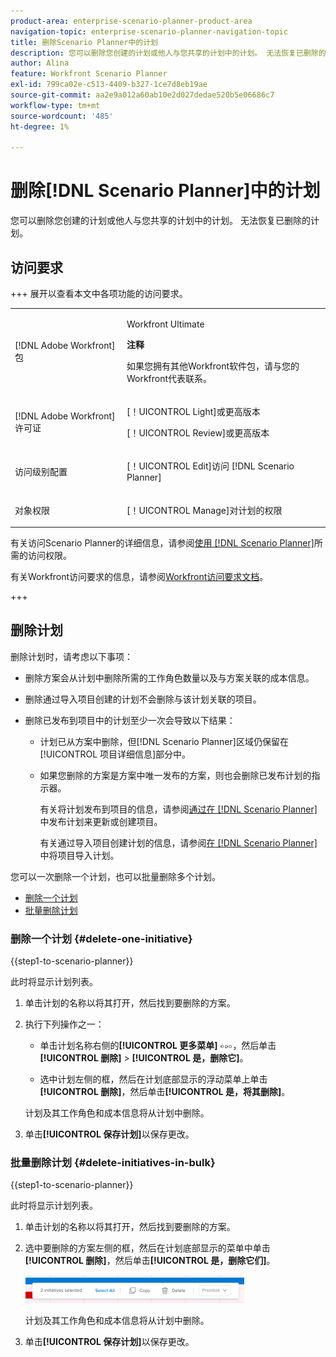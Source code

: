 ```yaml
---
product-area: enterprise-scenario-planner-product-area
navigation-topic: enterprise-scenario-planner-navigation-topic
title: 删除Scenario Planner中的计划
description: 您可以删除您创建的计划或他人与您共享的计划中的计划。 无法恢复已删除的计划。
author: Alina
feature: Workfront Scenario Planner
exl-id: 799ca02e-c513-4409-b327-1ce7d8eb19ae
source-git-commit: aa2e9a012a60ab10e2d027dedae520b5e06686c7
workflow-type: tm+mt
source-wordcount: '485'
ht-degree: 1%

---
```


# 删除[!DNL Scenario Planner]中的计划

您可以删除您创建的计划或他人与您共享的计划中的计划。 无法恢复已删除的计划。

## 访问要求

+++ 展开以查看本文中各项功能的访问要求。 

<table style="table-layout:auto"> 
 <col> 
 <col> 
 <tbody> 
  <tr> 
   <td> <p>[!DNL Adobe Workfront] 包</p> </td> 
   <td> 
   <p>Workfront Ultimate</p>
<p><b>注释</b></p>
<p>如果您拥有其他Workfront软件包，请与您的Workfront代表联系。</p>
   </td> 
  </tr> 
  <tr> 
   <td> <p>[!DNL Adobe Workfront] 许可证</p> </td> 
   <td> <p>[！UICONTROL Light]或更高版本</p> 
   <p>[！UICONTROL Review]或更高版本</p> </td> 
  </tr> 
    <tr> 
   <td>访问级别配置</td> 
   <td> <p>[！UICONTROL Edit]访问 [!DNL Scenario Planner]</p> </td> 
  </tr> 
  <tr> 
   <td> <p>对象权限 </p> </td> 
   <td> <p>[！UICONTROL Manage]对计划的权限</p> </td> 
  </tr> 
 </tbody> 
</table>

有关访问Scenario Planner的详细信息，请参阅[使用 [!DNL Scenario Planner]](../scenario-planner/access-needed-to-use-sp.md)所需的访问权限。

有关Workfront访问要求的信息，请参阅[Workfront访问要求文档](/help/quicksilver/administration-and-setup/add-users/access-levels-and-object-permissions/access-level-requirements-in-documentation.md)。

+++

<!--Old:

<table style="table-layout:auto"> 
 <col> 
 <col> 
 <tbody> 
  <tr> 
   <td> <p>[!DNL Adobe Workfront] plan*</p> </td> 
   <td> <ul></li>
   <li><p>New: Ultimate </p></li>
   <p>The Scenario Planner is not available for the new Workfront Select or Workfront Prime plans. </p>
   <li><p>Current: [!UICONTROL Business] or higher</p></ul>
   </td> 
  </tr> 
  <tr> 
   <td> <p>[!DNL Adobe Workfront] license*</p> </td> 
   <td> <p>New: Light or higher</p> 
   <p>Current: [!UICONTROL Review] or higher</p> </td> 
  </tr> 
  <tr> 
   <td>Product* </td> 
   <td> <ul><li><p>For the new Workfront plans:</p><p> Adobe Workfront</li></p>
   <li><p>For the current Workfront plans: </p>
   <p>Adobe Workfront</p> <p>Adobe Workfront Scenario Planner</p></li></ul>
   
   <p>For more information, see <a href="../scenario-planner/access-needed-to-use-sp.md" class="MCXref xref">Access needed to use the [!DNL Scenario Planner]</a>. </p> </td> 
  </tr> 
  <tr data-mc-conditions=""> 
   <td>Access level </td> 
   <td> <p>[!UICONTROL Edit] access to the [!DNL Scenario Planner]</p> </td> 
  </tr> 
  <tr data-mc-conditions=""> 
   <td> <p>Object permissions </p> </td> 
   <td> <p>[!UICONTROL Manage] permissions to a plan</p> <p>For information on requesting additional access to a plan, see <a href="../scenario-planner/request-access-to-plan.md" class="MCXref xref">Request access to a plan in the [!DNL Scenario Planner]</a>.</p> </td> 
  </tr> 
 </tbody> 
</table>

*For information, see [Access requirements to Workfront documentation](/help/quicksilver/administration-and-setup/add-users/access-levels-and-object-permissions/access-level-requirements-in-documentation.md). -->

## 删除计划

删除计划时，请考虑以下事项：

* 删除方案会从计划中删除所需的工作角色数量以及与方案关联的成本信息。
* 删除通过导入项目创建的计划不会删除与该计划关联的项目。
* 删除已发布到项目中的计划至少一次会导致以下结果：

   * 计划已从方案中删除，但[!DNL Scenario Planner]区域仍保留在[!UICONTROL 项目详细信息]部分中。
   * 如果您删除的方案是方案中唯一发布的方案，则也会删除已发布计划的指示器。

     有关将计划发布到项目的信息，请参阅[通过在 [!DNL Scenario Planner]](../scenario-planner/publish-scenarios-update-projects.md)中发布计划来更新或创建项目。

     有关通过导入项目创建计划的信息，请参阅[在 [!DNL Scenario Planner]](../scenario-planner/import-projects-to-plans.md)中将项目导入计划。

您可以一次删除一个计划，也可以批量删除多个计划。

* [删除一个计划](#delete-one-initiative)
* [批量删除计划](#delete-initiatives-in-bulk)

### 删除一个计划 {#delete-one-initiative}

{{step1-to-scenario-planner}}

此时将显示计划列表。

1. 单击计划的名称以将其打开，然后找到要删除的方案。
1. 执行下列操作之一：

   * 单击计划名称右侧的&#x200B;**[!UICONTROL 更多菜单]** ![更多菜单](assets/more-menu.png)，然后单击&#x200B;**[!UICONTROL 删除]** > **[!UICONTROL 是，删除它]**。

   * 选中计划左侧的框，然后在计划底部显示的浮动菜单上单击&#x200B;**[!UICONTROL 删除]**，然后单击&#x200B;**[!UICONTROL 是，将其删除]**。

   计划及其工作角色和成本信息将从计划中删除。

1. 单击&#x200B;**[!UICONTROL 保存计划]**&#x200B;以保存更改。

### 批量删除计划 {#delete-initiatives-in-bulk}

{{step1-to-scenario-planner}}

此时将显示计划列表。

1. 单击计划的名称以将其打开，然后找到要删除的方案。
1. 选中要删除的方案左侧的框，然后在计划底部显示的菜单中单击&#x200B;**[!UICONTROL 删除]**，然后单击&#x200B;**[!UICONTROL 是，删除它们]**。

   ![管理计划菜单](assets/bottom-manage-initiative-menu-350x45.png)

   计划及其工作角色和成本信息将从计划中删除。

1. 单击&#x200B;**[!UICONTROL 保存计划]**&#x200B;以保存更改。
